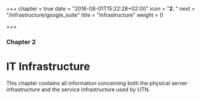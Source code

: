 +++
chapter = true
date = "2016-08-01T15:22:28+02:00"
icon = "<b>2. </b>"
next = "/infrastructure/google_suite"
title = "Infrastructure"
weight = 0

+++

### Chapter 2

# IT Infrastructure

This chapter contains all information concerning both the physical server infrastructure and the service infrastructure used by UTN.
